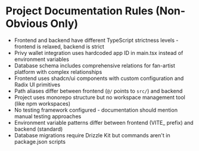 # Project Documentation Rules (Non-Obvious Only)

- Frontend and backend have different TypeScript strictness levels - frontend is relaxed, backend is strict
- Privy wallet integration uses hardcoded app ID in main.tsx instead of environment variables
- Database schema includes comprehensive relations for fan-artist platform with complex relationships
- Frontend uses shadcn/ui components with custom configuration and Radix UI primitives
- Path aliases differ between frontend (`@/` points to `src/`) and backend
- Project uses monorepo structure but no workspace management tool (like npm workspaces)
- No testing framework configured - documentation should mention manual testing approaches
- Environment variable patterns differ between frontend (VITE_ prefix) and backend (standard)
- Database migrations require Drizzle Kit but commands aren't in package.json scripts